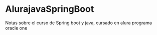 # AlurajavaSpringBoot
Notas sobre el curso de Spring boot y java, cursado en alura programa oracle one
